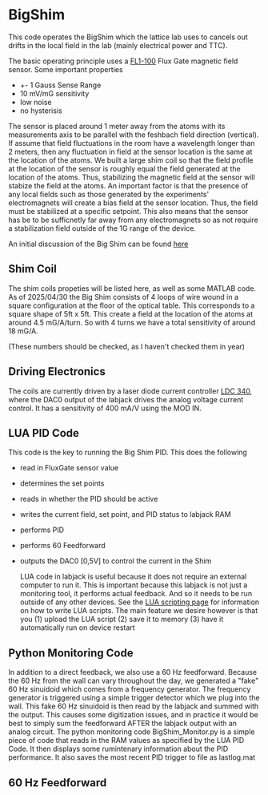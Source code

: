 # BigShim
This code operates the BigShim which the lattice lab uses to cancels out drifts in the local field in the lab (mainly electrical power and TTC).

The basic operating principle uses a [FL1-100](https://www.stefan-mayer.com/en/products/magnetometers-and-sensors/fluxgate-sensor-fl1-100.html) Flux Gate
magnetic field sensor. Some important properties
- +- 1 Gauss Sense Range
- 10 mV/mG sensitivity
- low noise
- no hysterisis

The sensor is placed around 1 meter away from the atoms with its measurements axis to be parallel with the feshbach field direction (vertical). If assume that field fluctuations in the room have a wavelength longer than 2 meters,
then any fluctuation in field at the sensor location is the same at the location of the atoms.  We built a large shim coil so that the field profile at the location of the sensor is roughly equal the field generated 
at the location of the atoms. Thus, stabilizing the magnetic field at the sensor will stabize the field at the atoms. An important factor is that the presence of any local fields such as those generated by the experiments' electromagnets
will create a bias field at the sensor location.  Thus, the field must be stabilized at a specific setpoint.  This also means that the sensor has be to be sufficnetly far away from any electromagnets so 
as not require a stabilization field outside of the 1G range of the device.

An initial discussion of the Big Shim can be found [here](https://docs.google.com/presentation/d/1-JlIjbozoPRU63ZKhApEn-joSrciZfajlC-b8FjDk5w/edit#slide=id.g2b14b3b4ab5_0_38)

## Shim Coil
The shim coils propeties will be listed here, as well as some MATLAB code. As of 2025/04/30 the Big Shim consists of 4 loops of wire wound in a square configuration at the floor of the optical table. This corresponds to a square shape of 5ft x 5ft. This create a field at the location of the atoms at around 4.5 mG/A/turn. So with 4 turns we have a total sensitivity of around 18 mG/A.

(These numbers should be checked, as I haven't checked them in year)

## Driving Electronics
The coils are currently driven by a laser diode current controller [LDC 340](https://www.thorlabs.com/thorproduct.cfm?partnumber=LDC340), where the DAC0 output of the labjack drives the analog voltage current control. It has a sensitivity of 400 mA/V using the MOD IN.

## LUA PID Code
This code is the key to running the Big Shim PID. This does the following
- read in FluxGate sensor value
- determines the set points
- reads in whether the PID should be active
- writes the current field, set point, and PID status to labjack RAM
- performs PID
- performs 60 Feedforward
- outputs the DAC0 [0,5V] to control the current in the Shim

  LUA code in labjack is useful because it does not require an external computer to run it.  This is important because this labjack is not just a monitoring tool, it performs actual feedback. And so it needs to be run outside of any other devices.  See the [LUA scripting page](https://support.labjack.com/docs/25-0-lua-scripting-t-series-datasheet) for information on how to write LUA scripts. The main feature we desire however is that you
  (1) upload the LUA script
  (2) save it to memory
  (3) have it automatically run on device restart

## Python Monitoring Code
In addition to a direct feedback, we also use a 60 Hz feedforward.  Because the 60 Hz from the wall can vary throughout the day, we generated a "fake" 60 Hz sinuidoid which comes from a frequency generator.  The frequency generator is triggered using a simple trigger detector which we plug into the wall.  This fake 60 Hz sinuidoid is then read by the labjack and summed with the output. This causes some digitization issues, and in practice it would be best to simply sum the feedforward AFTER the labjack output with an analog circuit.
The python monitoring code BigShim_Monitor.py is a simple piece of code that reads in the RAM values as specified by the LUA PID Code.  It then displays some rumintenary information about the PID performance. It also saves the most recent PID trigger to file as lastlog.mat

## 60 Hz Feedforward
